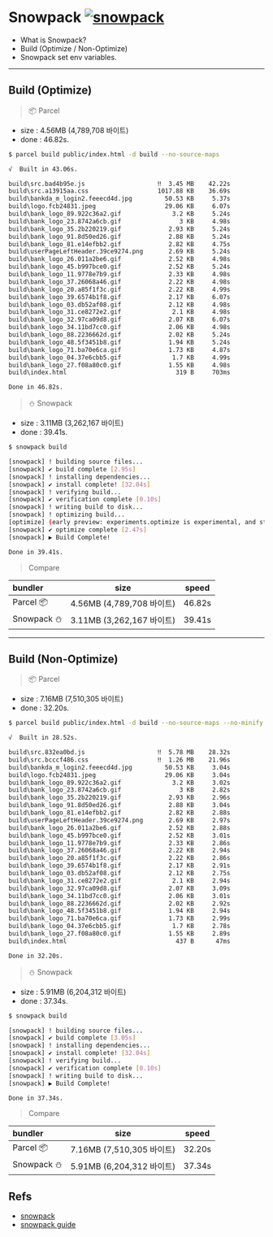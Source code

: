 
# Snowpack [![snowpack](https://img.shields.io/endpoint?url=https://dashboard.cypress.io/badge/detailed/6v76f9&style=flat&logo=cypress)](https://dashboard.cypress.io/projects/6v76f9/runs)
- What is Snowpack?
- Build (Optimize / Non-Optimize)
- Snowpack set env variables.
___

## Build (Optimize)
> 📦 Parcel
  - size : 4.56MB (4,789,708 바이트)
  - done : 46.82s.
  ```bash
  $ parcel build public/index.html -d build --no-source-maps

  √  Built in 43.06s.

  build\src.bad4b95e.js                    ‼  3.45 MB    42.22s
  build\src.a13915aa.css                   1017.88 KB    36.69s
  build\bankda_m_login2.feeecd4d.jpg         50.53 KB     5.37s
  build\logo.fcb24831.jpeg                   29.06 KB     6.07s
  build\bank_logo_89.922c36a2.gif              3.2 KB     5.24s
  build\bank_logo_23.8742a6cb.gif                3 KB     4.98s
  build\bank_logo_35.2b220219.gif             2.93 KB     5.24s
  build\bank_logo_91.8d50ed26.gif             2.88 KB     5.24s
  build\bank_logo_81.e14efbb2.gif             2.82 KB     4.75s
  build\userPageLeftHeader.39ce9274.png       2.69 KB     5.24s
  build\bank_logo_26.011a2be6.gif             2.52 KB     4.98s
  build\bank_logo_45.b997bce0.gif             2.52 KB     5.24s
  build\bank_logo_11.9778e7b9.gif             2.33 KB     4.98s
  build\bank_logo_37.26068a46.gif             2.22 KB     4.98s
  build\bank_logo_20.a85f1f3c.gif             2.22 KB     4.99s
  build\bank_logo_39.6574b1f8.gif             2.17 KB     6.07s
  build\bank_logo_03.db52af08.gif             2.12 KB     4.98s
  build\bank_logo_31.ce8272e2.gif              2.1 KB     4.98s
  build\bank_logo_32.97ca09d8.gif             2.07 KB     6.07s
  build\bank_logo_34.11bd7cc0.gif             2.06 KB     4.98s
  build\bank_logo_88.2236662d.gif             2.02 KB     5.24s
  build\bank_logo_48.5f3451b8.gif             1.94 KB     5.24s
  build\bank_logo_71.ba70e6ca.gif             1.73 KB     4.87s
  build\bank_logo_04.37e6cbb5.gif              1.7 KB     4.99s
  build\bank_logo_27.f08a80c0.gif             1.55 KB     4.98s
  build\index.html                              319 B     703ms

  Done in 46.82s.
  ```


> ⛄ Snowpack
  - size : 3.11MB (3,262,167 바이트)
  - done : 39.41s.
  ```bash
  $ snowpack build

  [snowpack] ! building source files...
  [snowpack] ✔ build complete [2.95s]
  [snowpack] ! installing dependencies...
  [snowpack] ✔ install complete! [32.04s]
  [snowpack] ! verifying build...
  [snowpack] ✔ verification complete [0.10s]
  [snowpack] ! writing build to disk...
  [snowpack] ! optimizing build...
  [optimize] (early preview: experiments.optimize is experimental, and still subject to change.)
  [snowpack] ✔ optimize complete [2.47s]
  [snowpack] ▶ Build Complete!

  Done in 39.41s.
  ```
  
> Compare

  | bundler | size | speed |
  | :-- | :-: | :-: |
  | Parcel 📦 | 4.56MB (4,789,708 바이트) | 46.82s |
  | Snowpack ⛄ | 3.11MB (3,262,167 바이트) | 39.41s |
___


## Build (Non-Optimize)


> 📦 Parcel
  - size : 7.16MB (7,510,305 바이트)
  - done : 32.20s.
  ```bash
  $ parcel build public/index.html -d build --no-source-maps --no-minify

  √  Built in 28.52s.

  build\src.832ea0bd.js                    ‼  5.78 MB    28.32s
  build\src.bcccf486.css                   ‼  1.26 MB    21.96s
  build\bankda_m_login2.feeecd4d.jpg         50.53 KB     3.04s
  build\logo.fcb24831.jpeg                   29.06 KB     3.04s
  build\bank_logo_89.922c36a2.gif              3.2 KB     3.02s
  build\bank_logo_23.8742a6cb.gif                3 KB     2.82s
  build\bank_logo_35.2b220219.gif             2.93 KB     2.96s
  build\bank_logo_91.8d50ed26.gif             2.88 KB     3.04s
  build\bank_logo_81.e14efbb2.gif             2.82 KB     2.88s
  build\userPageLeftHeader.39ce9274.png       2.69 KB     2.97s
  build\bank_logo_26.011a2be6.gif             2.52 KB     2.88s
  build\bank_logo_45.b997bce0.gif             2.52 KB     3.01s
  build\bank_logo_11.9778e7b9.gif             2.33 KB     2.86s
  build\bank_logo_37.26068a46.gif             2.22 KB     2.94s
  build\bank_logo_20.a85f1f3c.gif             2.22 KB     2.86s
  build\bank_logo_39.6574b1f8.gif             2.17 KB     2.91s
  build\bank_logo_03.db52af08.gif             2.12 KB     2.75s
  build\bank_logo_31.ce8272e2.gif              2.1 KB     2.94s
  build\bank_logo_32.97ca09d8.gif             2.07 KB     3.09s
  build\bank_logo_34.11bd7cc0.gif             2.06 KB     3.01s
  build\bank_logo_88.2236662d.gif             2.02 KB     2.92s
  build\bank_logo_48.5f3451b8.gif             1.94 KB     2.94s
  build\bank_logo_71.ba70e6ca.gif             1.73 KB     2.99s
  build\bank_logo_04.37e6cbb5.gif              1.7 KB     2.78s
  build\bank_logo_27.f08a80c0.gif             1.55 KB     2.89s
  build\index.html                              437 B      47ms

  Done in 32.20s.
  ```


> ⛄ Snowpack
  - size : 5.91MB (6,204,312 바이트)
  - done : 37.34s.
  ```bash
  $ snowpack build

  [snowpack] ! building source files...
  [snowpack] ✔ build complete [3.05s]
  [snowpack] ! installing dependencies...
  [snowpack] ✔ install complete! [32.04s]
  [snowpack] ! verifying build...
  [snowpack] ✔ verification complete [0.10s]
  [snowpack] ! writing build to disk...
  [snowpack] ▶ Build Complete!

  Done in 37.34s.
  ```

> Compare

  | bundler | size | speed |
  | :-- | :-: | :-: |
  | Parcel 📦 | 7.16MB (7,510,305 바이트) | 32.20s |
  | Snowpack ⛄ | 5.91MB (6,204,312 바이트) | 37.34s |

## Refs
- [snowpack](https://github.com/snowpackjs/snowpack)
- [snowpack guide](https://www.snowpack.dev/)

